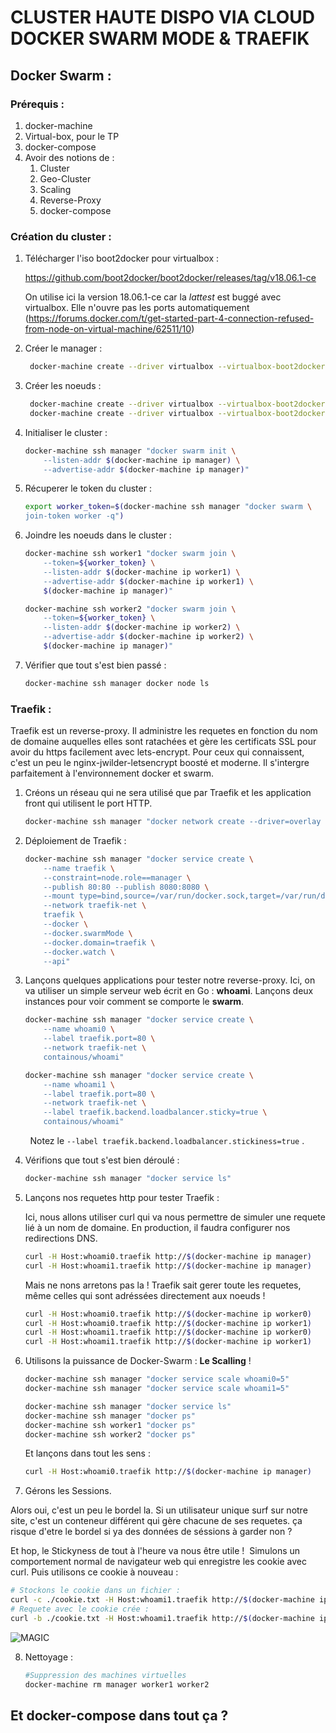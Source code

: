 # CLUSTER HAUTE DISPO VIA CLOUD DOCKER SWARM MODE & TRAEFIK

## Docker Swarm :

### Prérequis :

1. docker-machine
2. Virtual-box, pour le TP
3. docker-compose
4. Avoir des notions de :
   1. Cluster
   2. Geo-Cluster
   3. Scaling
   4. Reverse-Proxy
   5. docker-compose

### Création du cluster :

1. Télécharger l'iso boot2docker pour virtualbox :

    https://github.com/boot2docker/boot2docker/releases/tag/v18.06.1-ce

    On utilise ici la version 18.06.1-ce car la *lattest* est buggé avec virtualbox. Elle n'ouvre pas les ports automatiquement (https://forums.docker.com/t/get-started-part-4-connection-refused-from-node-on-virtual-machine/62511/10)

2. Créer le manager :

   ```bash
    docker-machine create --driver virtualbox --virtualbox-boot2docker-url ./ISO/boot2docker.iso manager
   ```

3. Créer les noeuds :

   ```bash
    docker-machine create --driver virtualbox --virtualbox-boot2docker-url ./ISO/boot2docker.iso worker1
    docker-machine create --driver virtualbox --virtualbox-boot2docker-url ./ISO/boot2docker.iso worker2
   ```

4. Initialiser le cluster :

   ```bash
   docker-machine ssh manager "docker swarm init \
       --listen-addr $(docker-machine ip manager) \
       --advertise-addr $(docker-machine ip manager)"
   ```

5. Récuperer le token du cluster :

   ```bash
   export worker_token=$(docker-machine ssh manager "docker swarm \
   join-token worker -q")
   ```

6. Joindre les noeuds dans le cluster :

   ```bash
   docker-machine ssh worker1 "docker swarm join \
       --token=${worker_token} \
       --listen-addr $(docker-machine ip worker1) \
       --advertise-addr $(docker-machine ip worker1) \
       $(docker-machine ip manager)"
   
   docker-machine ssh worker2 "docker swarm join \
       --token=${worker_token} \
       --listen-addr $(docker-machine ip worker2) \
       --advertise-addr $(docker-machine ip worker2) \
       $(docker-machine ip manager)"
   ```

7. Vérifier que tout s'est bien passé :

   ```bash
   docker-machine ssh manager docker node ls
   ```



### Traefik :

Traefik est un reverse-proxy. Il administre les requetes en fonction du nom de domaine auquelles elles sont ratachées et gère les certificats SSL pour avoir du https facilement avec lets-encrypt. Pour ceux qui connaissent, c'est un peu le nginx-jwilder-letsencrypt boosté et moderne. Il s'intergre parfaitement à l'environnement docker et swarm. 

1. Créons un réseau qui ne sera utilisé que par Traefik et les application front qui utilisent le port HTTP.

   ```bash
   docker-machine ssh manager "docker network create --driver=overlay traefik-net"
   ```

2. Déploiement de Traefik :

   ```bash
   docker-machine ssh manager "docker service create \
       --name traefik \
       --constraint=node.role==manager \
       --publish 80:80 --publish 8080:8080 \
       --mount type=bind,source=/var/run/docker.sock,target=/var/run/docker.sock \
       --network traefik-net \
       traefik \
       --docker \
       --docker.swarmMode \
       --docker.domain=traefik \
       --docker.watch \
       --api"
   ```

3. Lançons quelques applications pour tester notre reverse-proxy. Ici, on va utiliser un simple serveur web écrit en Go : **whoami**.  Lançons deux instances pour voir comment se comporte le **swarm**.

   ```bash
   docker-machine ssh manager "docker service create \
       --name whoami0 \
       --label traefik.port=80 \
       --network traefik-net \
       containous/whoami"
   
   docker-machine ssh manager "docker service create \
       --name whoami1 \
       --label traefik.port=80 \
       --network traefik-net \
       --label traefik.backend.loadbalancer.sticky=true \
       containous/whoami"
   ```

        Notez le `--label traefik.backend.loadbalancer.stickiness=true` .

4. Vérifions que tout s'est bien déroulé :

   ```bash
   docker-machine ssh manager "docker service ls"
   ```

5. Lançons nos requetes http pour tester Traefik :

   Ici, nous allons utiliser curl qui va nous permettre de simuler une requete lié à un nom de domaine. En production, il faudra configurer nos redirections DNS.

   ```bash
   curl -H Host:whoami0.traefik http://$(docker-machine ip manager)
   curl -H Host:whoami1.traefik http://$(docker-machine ip manager)
   ```

   Mais ne nons arretons pas la ! Traefik sait gerer toute les requetes, même celles qui sont adréssées directement aux noeuds ! 

   ```bash
   curl -H Host:whoami0.traefik http://$(docker-machine ip worker0)
   curl -H Host:whoami0.traefik http://$(docker-machine ip worker1)
   curl -H Host:whoami1.traefik http://$(docker-machine ip worker0)
   curl -H Host:whoami1.traefik http://$(docker-machine ip worker1)
   ```

6. Utilisons la puissance de Docker-Swarm : **Le Scalling** !

   ```bash
   docker-machine ssh manager "docker service scale whoami0=5"
   docker-machine ssh manager "docker service scale whoami1=5"
   
   docker-machine ssh manager "docker service ls"
   docker-machine ssh manager "docker ps"
   docker-machine ssh worker1 "docker ps"
   docker-machine ssh worker2 "docker ps"
   ```

   Et lançons dans tout les sens :

   ```bash
   curl -H Host:whoami0.traefik http://$(docker-machine ip manager)     
   ```

7.  Gérons les Sessions.

   Alors oui, c'est un peu le bordel la. Si un utilisateur unique surf sur notre site, c'est un conteneur différent qui gère chacune de ses requetes. ça risque d'etre le bordel si ya des données de séssions à garder non ?

   Et hop, le Stickyness de tout à l'heure va nous être utile !  Simulons un comportement normal de navigateur web qui enregistre les cookie avec curl. Puis utilisons ce cookie à nouveau :

   ```bash
   # Stockons le cookie dans un fichier :
   curl -c ./cookie.txt -H Host:whoami1.traefik http://$(docker-machine ip manager)
   # Requete avec le cookie crée :
   curl -b ./cookie.txt -H Host:whoami1.traefik http://$(docker-machine ip manager)
   ```

![MAGIC](https://i.giphy.com/ujUdrdpX7Ok5W.gif)

8. Nettoyage :

   ```bash
   #Suppression des machines virtuelles
   docker-machine rm manager worker1 worker2
   ```



## Et docker-compose dans tout ça ?


